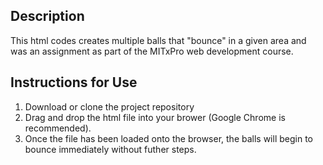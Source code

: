 ## Description
This html codes creates multiple balls that "bounce" in a given area and was an assignment as part of the MITxPro web development course.

## Instructions for Use
1. Download or clone the project repository
2. Drag and drop the html file into your brower (Google Chrome is recommended). 
3. Once the file has been loaded onto the browser, the balls will begin to bounce immediately without futher steps. 
